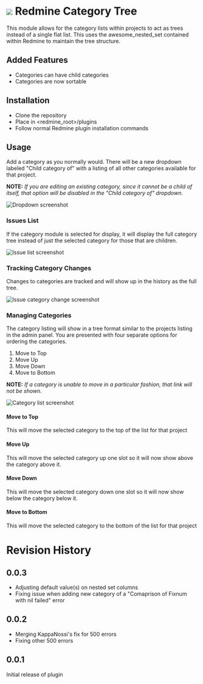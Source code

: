 # ![](https://github.com/bpat1434/redmine_category_tree/raw/master/docs/icon-small.png) Redmine Category Tree

This module allows for the category lists within projects to act as trees instead of a single flat list.  This uses the awesome_nested_set contained within Redmine to maintain the tree structure.

## Added Features

* Categories can have child categories
* Categories are now sortable

## Installation

* Clone the repository
* Place in <redmine_root>/plugins
* Follow normal Redmine plugin installation commands

## Usage

Add a category as you normally would.  There will be a new dropdown labeled "Child category of" with a listing of all other categories available for that project.

**NOTE:** _If you are editing an existing category, since it cannot be a child of itself, that option will be disabled in the "Child category of" dropdown._

![Dropdown screenshot](https://github.com/bpat1434/redmine_category_tree/raw/master/docs/example-dropdown.png)

### Issues List

If the category module is selected for display, it will display the full category tree instead of just the selected category for those that are children.

![Issue list screenshot](https://github.com/bpat1434/redmine_category_tree/raw/master/docs/example-issue-listing.png)

### Tracking Category Changes

Changes to categories are tracked and will show up in the history as the full tree.

![Issue category change screenshot](https://github.com/bpat1434/redmine_category_tree/raw/master/docs/example-category-change-history.png)

### Managing Categories

The category listing will show in a tree format similar to the projects listing in the admin panel.  You are presented with four separate options for ordering the categories.

1. Move to Top
2. Move Up
3. Move Down
4. Move to Bottom

**NOTE:** _If a category is unable to move in a particular fashion, that link will not be shown._

![Category list screenshot](https://github.com/bpat1434/redmine_category_tree/raw/master/docs/example-category-listing.png)

#### Move to Top

This will move the selected category to the top of the list for that project

#### Move Up

This will move the selected category up one slot so it will now show above the category above it.

#### Move Down

This will move the selected category down one slot so it will now show below the category below it.

#### Move to Bottom

This will move the selected category to the bottom of the list for that project

# Revision History

## 0.0.3

* Adjusting default value(s) on nested set columns
* Fixing issue when adding new category of a "Comaprison of Fixnum with nil failed" error

## 0.0.2

* Merging KappaNossi's fix for 500 errors
* Fixing other 500 errors

## 0.0.1

Initial release of plugin
